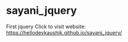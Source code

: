 # sayani_jquery
First jquery
Click to visit website: https://hellodevkaushik.github.io/sayani_jquery/
